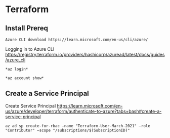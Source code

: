# Terraform

## Install Prereq

```
Azure CLI download https://learn.microsoft.com/en-us/cli/azure/
```

Logging in to Azure CLI https://registry.terraform.io/providers/hashicorp/azuread/latest/docs/guides/azure_cli
```
*az login*

*az account show*
```

##  Create a Service Principal

Create Service Principal https://learn.microsoft.com/en-us/azure/developer/terraform/authenticate-to-azure?tabs=bash#create-a-service-principal
```
az ad sp create-for-rbac –name "Terraform-User-March-2021" –role "Contributor" –scope "/subscriptions/$(SubscriptionID)"
```

